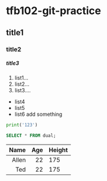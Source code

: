 # tfb102-git-practice
## title1
### title2
##### title3
1. list1...
2. list2...
3. list3....

- list4
- list5
- list6 add something

``` python
print('123')
```

```sql
SELECT * FROM dual;
```

Name|Age|Height
---:|---:|-----
Allen|22|175
Ted|22|175
